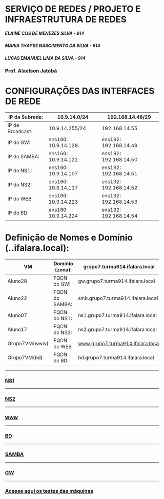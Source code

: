 # SERVIÇO DE REDES / PROJETO E INFRAESTRUTURA DE REDES

##### ELAINE CLIS DE MENEZES SILVA - 914
##### MARIA THAYSE NASCIMENTO DA SILVA - 914
##### LUCAS EMANUEL LIMA DA SILVA - 914

### Prof. Alaelson Jatobá

# CONFIGURAÇÕES DAS INTERFACES DE REDE

| IP da Subrede:  |  10.9.14.0/24  | 192.168.14.48/29  | 
| ------------------- | ------------------- | ------------------- |
|IP de Broadcast: |  10.9.14.255/24 | 192.168.14.55 | 
|IP do GW:| ens160: 10.9.14.128 | ens192: 192.168.14.49| 
|IP do SAMBA:| ens160: 10.9.14.122 | ens192: 192.168.14.50| 
|IP do NS1: | ens160: 10.9.14.107 | ens192: 192.168.14.51| 
|IP do NS2:| ens160: 10.9.14.117| ens192: 192.168.14.52| 
|IP do WEB | ens160: 10.9.14.223 | ens192: 192.168.14.53|
|IP do BD| ens160: 10.9.14.224 | ens192: 192.168.14.54|


# Definição de Nomes e Domínio (<grupo>.<turma>.ifalara.local):
	
| VM  |  Domínio (zona): | grupo7.turma914.ifalara.local  | 
| ------------------- | ------------------- | ------------------- |
|Aluno28 |  FQDN do GW: | gw.grupo7.turma914.ifalara.local | 
|Aluno22| FQDN do SAMBA: | smb.grupo7.turma914.ifalara.local| 
|Aluno07| FQDN do NS1:| ns1.grupo7.turma914.ifalara.local| 
|Aluno17 | FQDN do NS2: | ns2.grupo7.turma914.ifalara.local| 
|Grupo7VM(www)| FQDN do WEB| www.grupo7.turma914.ifalara.local| 
|Grupo7VM(bd) | FQDN do BD | bd.grupo7.turma914.ifalara.local|	
	

	
---

### [NS1](https://github.com/NanyDesu/Trabalho_final_Sred/tree/main/NS1)	
	
---


### [NS2](https://github.com/NanyDesu/Trabalho_final_Sred/tree/main/NS2)	


---

	
### [www](https://github.com/NanyDesu/Trabalho_final_Sred/tree/main/WWW)	
	
	
---

### [BD](https://github.com/NanyDesu/Trabalho_final_Sred/tree/main/BD)
	
---

### [SAMBA](https://github.com/NanyDesu/Trabalho_final_Sred/tree/main/SAMBA)	

	
---
	
	
	
### [GW](https://github.com/NanyDesu/Trabalho_final_Sred/tree/main/GW)
	
	
	
---

	
### [Acesse aqui os testes das máquinas](https://github.com/NanyDesu/Trabalho_final_Sred/tree/main/images/teste)
	
	
